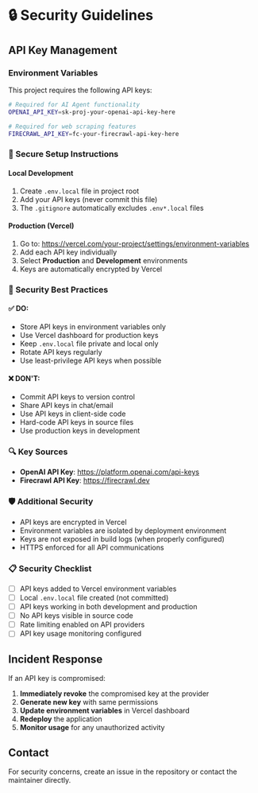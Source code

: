 # 🔒 Security Guidelines

## API Key Management

### Environment Variables

This project requires the following API keys:

```bash
# Required for AI Agent functionality
OPENAI_API_KEY=sk-proj-your-openai-api-key-here

# Required for web scraping features  
FIRECRAWL_API_KEY=fc-your-firecrawl-api-key-here
```

### 🔐 Secure Setup Instructions

#### Local Development
1. Create `.env.local` file in project root
2. Add your API keys (never commit this file)
3. The `.gitignore` automatically excludes `.env*.local` files

#### Production (Vercel)
1. Go to: https://vercel.com/your-project/settings/environment-variables
2. Add each API key individually
3. Select **Production** and **Development** environments
4. Keys are automatically encrypted by Vercel

### 🚨 Security Best Practices

#### ✅ DO:
- Store API keys in environment variables only
- Use Vercel dashboard for production keys
- Keep `.env.local` file private and local only
- Rotate API keys regularly
- Use least-privilege API keys when possible

#### ❌ DON'T:
- Commit API keys to version control
- Share API keys in chat/email
- Use API keys in client-side code
- Hard-code API keys in source files
- Use production keys in development

### 🔍 Key Sources

- **OpenAI API Key**: https://platform.openai.com/api-keys
- **Firecrawl API Key**: https://firecrawl.dev

### 🛡️ Additional Security

- API keys are encrypted in Vercel
- Environment variables are isolated by deployment environment
- Keys are not exposed in build logs (when properly configured)
- HTTPS enforced for all API communications

### 📋 Security Checklist

- [ ] API keys added to Vercel environment variables
- [ ] Local `.env.local` file created (not committed)
- [ ] API keys working in both development and production
- [ ] No API keys visible in source code
- [ ] Rate limiting enabled on API providers
- [ ] API key usage monitoring configured

## Incident Response

If an API key is compromised:

1. **Immediately revoke** the compromised key at the provider
2. **Generate new key** with same permissions
3. **Update environment variables** in Vercel dashboard
4. **Redeploy** the application
5. **Monitor usage** for any unauthorized activity

## Contact

For security concerns, create an issue in the repository or contact the maintainer directly. 